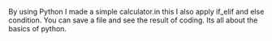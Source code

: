 By using Python I made a simple calculator.in this I also apply if_elif and else condition. You can save a file and see the result of coding.
Its all about the basics of python.
